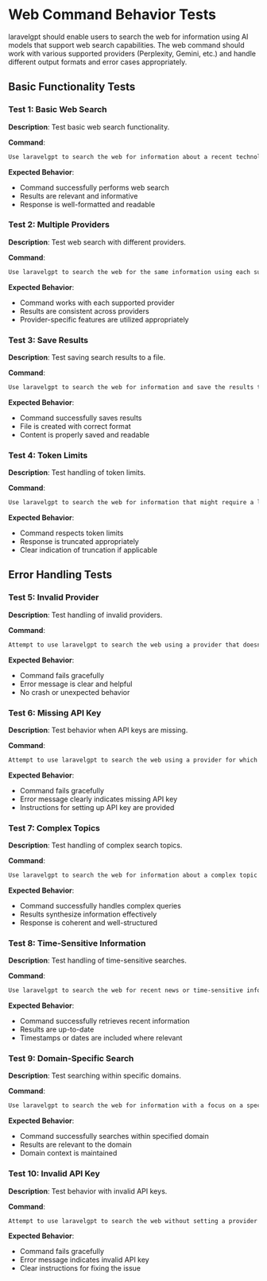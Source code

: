 # Web Command Behavior Tests

laravelgpt should enable users to search the web for information using AI models that support web search capabilities. The web command should work with various supported providers (Perplexity, Gemini, etc.) and handle different output formats and error cases appropriately.

## Basic Functionality Tests

### Test 1: Basic Web Search
**Description**: Test basic web search functionality.

**Command**:
```bash
Use laravelgpt to search the web for information about a recent technology topic. Do not specify the current date.
```

**Expected Behavior**:
- Command successfully performs web search
- Results are relevant and informative
- Response is well-formatted and readable

### Test 2: Multiple Providers
**Description**: Test web search with different providers.

**Command**:
```bash
Use laravelgpt to search the web for the same information using each supported provider that has web search capabilities:
```

**Expected Behavior**:
- Command works with each supported provider
- Results are consistent across providers
- Provider-specific features are utilized appropriately

### Test 3: Save Results
**Description**: Test saving search results to a file.

**Command**:
```bash
Use laravelgpt to search the web for information and save the results to a file.
```

**Expected Behavior**:
- Command successfully saves results
- File is created with correct format
- Content is properly saved and readable

### Test 4: Token Limits
**Description**: Test handling of token limits.

**Command**:
```bash
Use laravelgpt to search the web for information that might require a lengthy response, but limit the response using the max-tokens parameter.
```

**Expected Behavior**:
- Command respects token limits
- Response is truncated appropriately
- Clear indication of truncation if applicable

## Error Handling Tests

### Test 5: Invalid Provider
**Description**: Test handling of invalid providers.

**Command**:
```bash
Attempt to use laravelgpt to search the web using a provider that doesn't support web search or doesn't exist:
```

**Expected Behavior**:
- Command fails gracefully
- Error message is clear and helpful
- No crash or unexpected behavior

### Test 6: Missing API Key
**Description**: Test behavior when API keys are missing.

**Command**:
```bash
Attempt to use laravelgpt to search the web using a provider for which no API key is configured. To do this you will have to explicitly set one of the API key environment variables to an empty string.
```

**Expected Behavior**:
- Command fails gracefully
- Error message clearly indicates missing API key
- Instructions for setting up API key are provided

### Test 7: Complex Topics
**Description**: Test handling of complex search topics.

**Command**:
```bash
Use laravelgpt to search the web for information about a complex topic that requires synthesizing information from multiple sources.
```

**Expected Behavior**:
- Command successfully handles complex queries
- Results synthesize information effectively
- Response is coherent and well-structured

### Test 8: Time-Sensitive Information
**Description**: Test handling of time-sensitive searches.

**Command**:
```bash
Use laravelgpt to search the web for recent news or time-sensitive information.
```

**Expected Behavior**:
- Command successfully retrieves recent information
- Results are up-to-date
- Timestamps or dates are included where relevant

### Test 9: Domain-Specific Search
**Description**: Test searching within specific domains.

**Command**:
```bash
Use laravelgpt to search the web for information with a focus on a specific domain or website.
```

**Expected Behavior**:
- Command successfully searches within specified domain
- Results are relevant to the domain
- Domain context is maintained

### Test 10: Invalid API Key
**Description**: Test behavior with invalid API keys.

**Command**:
```bash
Attempt to use laravelgpt to search the web without setting a provider when the PERPLEXITY_API_KEY is invalid. To do this you will have to explicitly set PERPLEXITY_API_KEY="invalid" when running laravelgpt.
```

**Expected Behavior**:
- Command fails gracefully
- Error message indicates invalid API key
- Clear instructions for fixing the issue
